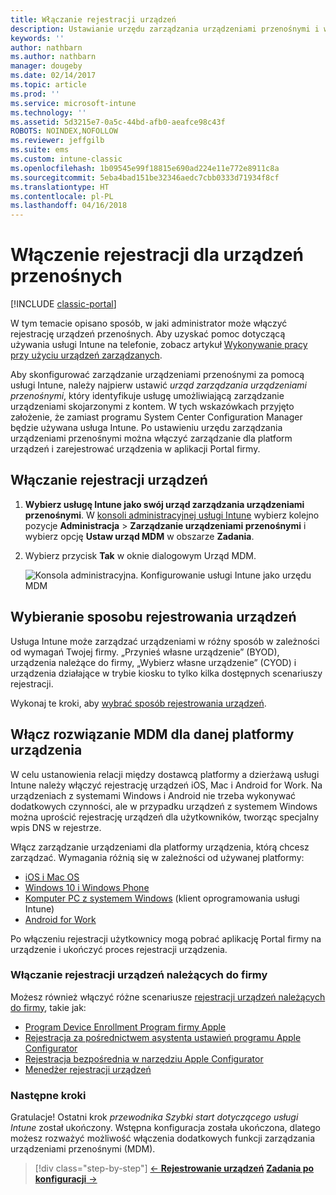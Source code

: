 ```yaml
---
title: Włączanie rejestracji urządzeń
description: Ustawianie urzędu zarządzania urządzeniami przenośnymi i włączanie rejestracji urządzeń z systemami iOS, Windows, Android i Mac.
keywords: ''
author: nathbarn
ms.author: nathbarn
manager: dougeby
ms.date: 02/14/2017
ms.topic: article
ms.prod: ''
ms.service: microsoft-intune
ms.technology: ''
ms.assetid: 5d3215e7-0a5c-44bd-afb0-aeafce98c43f
ROBOTS: NOINDEX,NOFOLLOW
ms.reviewer: jeffgilb
ms.suite: ems
ms.custom: intune-classic
ms.openlocfilehash: 1b09545e99f18815e690ad224e11e772e8911c8a
ms.sourcegitcommit: 5eba4bad151be32346aedc7cbb0333d71934f8cf
ms.translationtype: HT
ms.contentlocale: pl-PL
ms.lasthandoff: 04/16/2018
---
```

# <a name="enable-enrollment-for-mobile-devices"></a>Włączenie rejestracji dla urządzeń przenośnych

[!INCLUDE [classic-portal](../includes/classic-portal.md)]

W tym temacie opisano sposób, w jaki administrator może włączyć rejestrację urządzeń przenośnych. Aby uzyskać pomoc dotyczącą używania usługi Intune na telefonie, zobacz artykuł [Wykonywanie pracy przy użyciu urządzeń zarządzanych](https://docs.microsoft.com/intune-user-help/company-portal-frequently-asked-questions).

Aby skonfigurować zarządzanie urządzeniami przenośnymi za pomocą usługi Intune, należy najpierw ustawić *urząd zarządzania urządzeniami przenośnymi*, który identyfikuje usługę umożliwiającą zarządzanie urządzeniami skojarzonymi z kontem. W tych wskazówkach przyjęto założenie, że zamiast programu System Center Configuration Manager będzie używana usługa Intune. Po ustawieniu urzędu zarządzania urządzeniami przenośnymi można włączyć zarządzanie dla platform urządzeń i zarejestrować urządzenia w aplikacji Portal firmy.

## <a name="enable-device-enrollment"></a>Włączanie rejestracji urządzeń

1. **Wybierz usługę Intune jako swój urząd zarządzania urządzeniami przenośnymi**. W [konsoli administracyjnej usługi Intune](https://manage.microsoft.com/) wybierz kolejno pozycje **Administracja** > **Zarządzanie urządzeniami przenośnymi** i wybierz opcję **Ustaw urząd MDM** w obszarze **Zadania**.  

2. Wybierz przycisk **Tak** w oknie dialogowym Urząd MDM.

    ![Konsola administracyjna. Konfigurowanie usługi Intune jako urzędu MDM](../media/intune-mdm-authority.png)

## <a name="choose-how-to-enroll-devices"></a>Wybieranie sposobu rejestrowania urządzeń

Usługa Intune może zarządzać urządzeniami w różny sposób w zależności od wymagań Twojej firmy. „Przynieś własne urządzenie” (BYOD), urządzenia należące do firmy, „Wybierz własne urządzenie” (CYOD) i urządzenia działające w trybie kiosku to tylko kilka dostępnych scenariuszy rejestracji.

Wykonaj te kroki, aby [wybrać sposób rejestrowania urządzeń](choose-how-to-enroll-devices1.md).

## <a name="enable-mdm-for-your-device-platform"></a>Włącz rozwiązanie MDM dla danej platformy urządzenia
W celu ustanowienia relacji między dostawcą platformy a dzierżawą usługi Intune należy włączyć rejestrację urządzeń iOS, Mac i Android for Work. Na urządzeniach z systemami Windows i Android nie trzeba wykonywać dodatkowych czynności, ale w przypadku urządzeń z systemem Windows można uprościć rejestrację urządzeń dla użytkowników, tworząc specjalny wpis DNS w rejestrze.

Włącz zarządzanie urządzeniami dla platformy urządzenia, którą chcesz zarządzać. Wymagania różnią się w zależności od używanej platformy:

- [iOS i Mac OS](/intune-classic/deploy-use/set-up-ios-and-mac-management-with-microsoft-intune)
- [Windows 10 i Windows Phone](/intune-classic/deploy-use/set-up-windows-device-management-with-microsoft-intune)
- [Komputer PC z systemem Windows](/intune-classic/deploy-use/manage-windows-pcs-with-microsoft-intune) (klient oprogramowania usługi Intune)
- [Android for Work](/intune-classic/deploy-use/set-up-android-for-work)

Po włączeniu rejestracji użytkownicy mogą pobrać aplikację Portal firmy na urządzenie i ukończyć proces rejestracji urządzenia.

### <a name="enable-company-owned-device-enrollment"></a>Włączanie rejestracji urządzeń należących do firmy
Możesz również włączyć różne scenariusze [rejestracji urządzeń należących do firmy](/intune-classic/deploy-use/manage-corporate-owned-devices), takie jak:
- [Program Device Enrollment Program firmy Apple](/intune-classic/deploy-use/ios-device-enrollment-program-in-microsoft-intune)
- [Rejestracja za pośrednictwem asystenta ustawień programu Apple Configurator](/intune-classic/deploy-use/ios-setup-assistant-enrollment-in-microsoft-intune)
- [Rejestracja bezpośrednia w narzędziu Apple Configurator](/intune-classic/deploy-use/ios-direct-enrollment-in-microsoft-intune)
- [Menedżer rejestracji urządzeń](/intune-classic/deploy-use/enroll-corporate-owned-devices-with-the-device-enrollment-manager-in-microsoft-intune)

### <a name="next-steps"></a>Następne kroki
Gratulacje! Ostatni krok *przewodnika Szybki start dotyczącego usługi Intune* został ukończony. Wstępna konfiguracja została ukończona, dlatego możesz rozważyć możliwość włączenia dodatkowych funkcji zarządzania urządzeniami przenośnymi (MDM).

>[!div class="step-by-step"]
>[&larr; **Rejestrowanie urządzeń**](./start-with-a-paid-subscription-to-microsoft-intune-step-8.md)     [**Zadania po konfiguracji** &rarr;](./post-configuration-tasks.md)  
